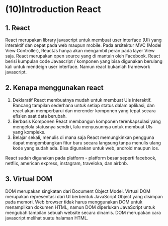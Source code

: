 # (10)Introduction React

## 1. React
React merupakan library javascript untuk membuat user interface (UI) yang interaktif dan cepat pada web maupun mobile. Pada arsitektur MVC (Model View Controller), ReactJs hanya akan mengambil peran pada layer View saja. React merupakan open source yang di mantain oleh Facebook. React berisi kumpulan code Javascript / komponen yang bisa digunakan berulang kali untuk mendeign user interface. Namun react bukanlah framework javascript.

## 2. Kenapa menggunakan react
1. Deklaratif
React membuatnya mudah untuk membuat Uls interaktif. Rancang tampilan sederhana untuk setiap status dalam aplikasi, dan react akan memperbarui dan merender komponen yang tepat secara efisien saat data berubah.
2. Berbasis Komponen
React membangun komponen terenkapsulasi yang mengelola statusnya sendiri, lalu menyusunnya untuk membuat Uls yang kompleks.
3. Belajar sekali, menulis di mana saja
React memungkinkan pengguna dapat mengembangkan fitur baru secara langsung tanpa menulis ulang kode yang sudah ada. Bisa digunakan untuk web, android maupun ios.

React sudah digunakan pada platform - platform besar seperti facebook, netflix, american express, instagram, traveloka, dan airbnb.

## 3. Virtual DOM
DOM merupakan singkatan dari Document Object Model. Virtual DOM merupakan representasi dari UI berbentuk JavaScript Object yang disimpan pada memori. Web browser tidak harus menggunakan DOM untuk menampilkan dokumen HTML, namun DOM diperlukan JavaScript untuk mengubah tampilan sebuah website secara dinamis. DOM merupakan cara javascript melihat suatu halaman HTML.



